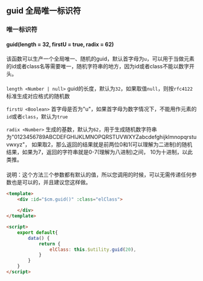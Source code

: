 <!--
 * @Author: zhoulf
 * @FilePath: /roll-lib/docs/docs/function/guid-md.md
 * @Date: 2021-11-30 11:40:53
 * @LastEditors: zhoulf
 * @LastEditTime: 2021-11-30 11:40:54
 * @Description: 
-->
## guid 全局唯一标识符

### 唯一标识符

#### guid(length = 32, firstU = true, radix = 62)
该函数可以生产一个全局唯一、随机的guid，默认首字母为`u`，可以用于当做元素的id或者class名等需要唯一，随机字符串的地方，因为id或者class不能以数字开头。
####
`length <Number | null>` guid的长度，默认为`32`，如果取值`null`，则按`rfc4122`标准生成对应格式的随机数

`firstU <Boolean>` 首字母是否为"u"，如果首字母为数字情况下，不能用作元素的`id`或者`class`，默认为`true`

`radix <Number>` 生成的基数，默认为`62`，用于生成随机数字符串为"0123456789ABCDEFGHIJKLMNOPQRSTUVWXYZabcdefghijklmnopqrstuvwxyz"， 如果取2，那么返回的结果就是前两位0和1(可以理解为二进制)的随机结果，如果为7，返回的字符串就是0-7(理解为八进制)之间， 10为十进制，以此类推。

####
说明：这个方法三个参数都有默认的值，所以您调用的时候，可以无需传递任何参数也是可以的，并且建议您这样做。

```html
<template>
	<div :id="$cm.guid()" :class="elClass">
		
	</div>
</template>

<script>
	export default{
		data() {
			return {
				elClass: this.$utility.guid(20),
			}
		}
	}
</script>
```
